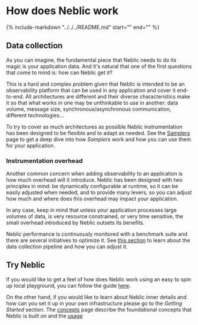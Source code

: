 # How does Neblic work

{%
   include-markdown "../../../README.md"
   start="<!--how-does-neblic-work-start-->"
   end="<!--how-does-neblic-work-end-->"
%}

## Data collection

As you can imagine, the fundamental piece that Neblic needs to do its magic is your application data. And it's natural that one of the first questions that come to mind is: how can Neblic get it?

This is a hard and complex problem given that Neblic is intended to be an observability platform that can be used in any application and cover it end-to-end. All architectures are different and their diverse characteristics make it so that what works in one may be unthinkable to use in another: data volume, message size, synchronous/asynchronous communication, different technologies...

To try to cover as much architectures as possible Neblic instrumentation has been designed to be flexible and to adapt as needed. See the [Samplers](/learn/samplers) page to get a deep dive into how *Samplers* work and how you can use them for your application.

### Instrumentation overhead

Another common concern when adding observability to an application is how much overhead will it introduce. Neblic has been designed with two principles in mind: be dynamically configurable at runtime, so it can be easily adjusted when needed, and to provide many levers, so you can adjust how much and where does this overhead may impact your application. 

In any case, keep in mind that unless your application processes large volumes of data, is very resource constrained, or very time sensitive, the small overhead introduced by Neblic outsets its benefits.

Neblic performance is continuously monitored with a benchmark suite and there are several initiatives to optimize it. See [this section](/learn/data-pipeline) to learn about the data collection pipeline and how you can adjust it.

## Try Neblic

If you would like to get a feel of how does Neblic work using an easy to spin up local playground, you can follow the guide [here](/quickstart/playground).

On the other hand, if you would like to learn about Neblic inner details and how can you set it up in your own infrastructure please go to the *Getting Started* section. The [concepts](/getting-started/concepts) page describe the foundational concepts that Neblic is built on and the [usage](/getting-started/usage)
